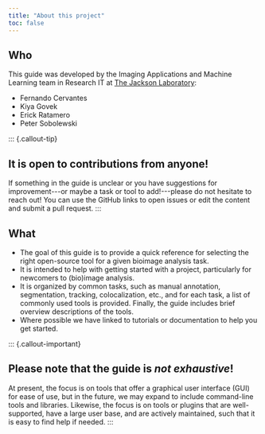 ```yaml
---
title: "About this project"
toc: false
---
```


## Who

This guide was developed by the Imaging Applications and Machine Learning team in Research IT at [The Jackson Laboratory](https://www.jax.org/):

* Fernando Cervantes
* Kiya Govek
* Erick Ratamero
* Peter Sobolewski

::: {.callout-tip}
## It is open to contributions from anyone!
If something in the guide is unclear or you have suggestions for improvement---or maybe a task or tool to add!---please do not hesitate to reach out! You can use the GitHub links to open issues or edit the content and submit a pull request.
:::

## What

* The goal of this guide is to provide a quick reference for selecting the right open-source tool for a given bioimage analysis task. 
* It is intended to help with getting started with a project, particularly for newcomers to (bio)image analysis.
* It is organized by common tasks, such as manual annotation, segmentation, tracking, colocalization, etc., and for each task, a list of commonly used tools is provided. Finally, the guide includes brief overview descriptions of the tools.
* Where possible we have linked to tutorials or documentation to help you get started. 

::: {.callout-important}
## Please note that the guide is *not exhaustive*!
At present, the focus is on tools that offer a graphical user interface (GUI) for ease of use, but in the future, we may expand to include command-line tools and libraries. Likewise, the focus is on tools or plugins that are well-supported, have a large user base, and are actively maintained, such that it is easy to find help if needed.
:::

